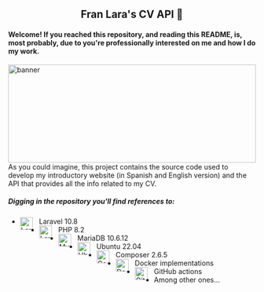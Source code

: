 <h2 align="center">
Fran Lara's CV API 🔗
</h2>
<h4>
Welcome! If you reached this repository, and reading this README, is, most probably, due to you're professionally 
interested on me and how I do my work.
</h4>
<img width="100%" height="200" src="https://github.com/FranLara/API-CV/assets/6630695/7b20c760-fd0e-4e3a-8f08-11971255eea5.jpg" alt="banner" align="left">
As you could imagine, this project contains the source code used to develop my introductory website (in Spanish and 
English version) and the API that provides all the info related to my CV.

##### Digging in the repository you'll find references to:
- <img align="left" alt="Laravel" title="Laravel" width="26px" src="https://cdn.jsdelivr.net/gh/devicons/devicon/icons/laravel/laravel-original.svg" style="padding-right:10px;"/> Laravel 10.8
- <img align="left" alt="Laravel" title="Laravel" width="26px" src="https://cdn.jsdelivr.net/gh/devicons/devicon/icons/php/php-plain.svg" style="padding-right:10px;"/> PHP 8.2
- <img align="left" alt="MySQL" title="MySQL" width="26px" src="https://cdn.jsdelivr.net/gh/devicons/devicon/icons/mysql/mysql-original.svg" style="padding-right:10px;"/> MariaDB 10.6.12
- <img align="left" alt="Ubuntu" title="Ubuntu" width="26px" src="https://cdn.jsdelivr.net/gh/devicons/devicon/icons/ubuntu/ubuntu-plain.svg" style="padding-right:10px;"/> Ubuntu 22.04
- <img align="left" alt="Composer" title="Composer" width="26px" src="https://cdn.jsdelivr.net/gh/devicons/devicon/icons/composer/composer-original.svg" style="padding-right:10px;"/> Composer 2.6.5
- <img align="left" alt="Docker" title="Docker" width="26px" src="https://cdn.jsdelivr.net/gh/devicons/devicon/icons/docker/docker-original.svg" style="padding-right:10px;"/> Docker implementations
- <img align="left" alt="GitHub" title="GitHub" width="26px" src="https://cdn.jsdelivr.net/gh/devicons/devicon/icons/github/github-original.svg" style="padding-right:10px;"/> GitHub actions
- Among other ones...
